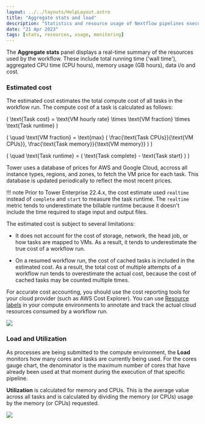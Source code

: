 ```yaml
---
layout: ../../layouts/HelpLayout.astro
title: "Aggregate stats and load"
description: "Statistics and resource usage of Nextflow pipelines executed through Tower."
date: "21 Apr 2023"
tags: [stats, resources, usage, monitoring]
---
```


The **Aggregate stats** panel displays a real-time summary of the resources used by the workflow. These include total running time ('wall time'), aggregated CPU time (CPU hours), memory usage (GB hours), data i/o and cost.

### Estimated cost

The estimated cost estimates the total compute cost of all tasks in the workflow run. The compute cost of a task is calculated as follows:

\( \text{Task cost} = \text{VM hourly rate} \times \text{VM fraction} \times \text{Task runtime} \)

\( \quad \text{VM fraction} = \text{max} ( \frac{\text{Task CPUs}}{\text{VM CPUs}}, \frac{\text{Task memory}}{\text{VM memory}} ) \)

\( \quad \text{Task runtime} = ( \text{Task complete} - \text{Task start} ) \)

Tower uses a database of prices for AWS and Google Cloud, accross all instance types, regions, and zones, to fetch the VM price for each task. This database is updated periodically to reflect the most recent prices.

!!! note
    Prior to Tower Enterprise 22.4.x, the cost estimate used `realtime` instead of `complete` and `start` to measure the task runtime. The `realtime` metric tends to underestimate the billable runtime because it doesn't include the time required to stage input and output files.

The estimated cost is subject to several limitations:

- It does not account for the cost of storage, network, the head job, or how tasks are mapped to VMs. As a result, it tends to underestimate the true cost of a workflow run.

- On a resumed workflow run, the cost of cached tasks is included in the estimated cost. As a result, the total cost of multiple attempts of a workflow run tends to overestimate the actual cost, because the cost of cached tasks may be counted multiple times.

For accurate cost accounting, you should use the cost reporting tools for your cloud provider (such as AWS Cost Explorer). You can use [Resource labels](../resource-labels/overview.md) in your compute environments to annotate and track the actual cloud resources consumed by a workflow run.

![](_images/monitoring_aggregate_stats.png)

### Load and Utilization

As processes are being submitted to the compute environment, the **Load** monitors how many cores and tasks are currently being used. For the cores gauge chart, the denominator is the maximum number of cores that have already been used at that moment during the execution of that specific pipeline.

**Utilization** is calculated for memory and CPUs. This is the average value across all tasks and is calculated by dividing the memory (or CPUs) usage by the memory (or CPUs) requested.

![](_images/monitoring_load.png)
